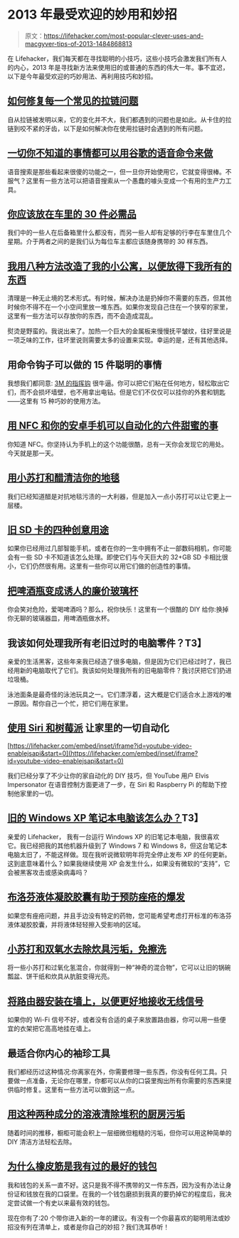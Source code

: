 # 2013 年最受欢迎的妙用和妙招

> 原文：<https://lifehacker.com/most-popular-clever-uses-and-macgyver-tips-of-2013-1484868813>

在 Lifehacker，我们每天都在寻找聪明的小技巧，这些小技巧会激发我们所有人的内心，2013 年是寻找新方法来使用旧的或普通的东西的伟大一年。事不宜迟，以下是今年最受欢迎的巧妙用法、再利用技巧和妙招。



## [如何修复每一个常见的拉链问题](http://lifehacker.com/how-to-fix-every-common-zipper-problem-5975700)

自从拉链被发明以来，它的变化并不大，我们都遇到的问题也是如此。从卡住的拉链到咬不紧的牙齿，以下是如何解决你在使用拉链时会遇到的所有问题。

## [一切你不知道的事情都可以用谷歌的语音命令来做](http://lifehacker.com/everything-you-didnt-know-you-could-do-with-google-voi-512727229)

语音搜索是那些看起来很傻的功能之一，但一旦你开始使用它，它就变得很棒。不服气？这里有一些方法可以把语音搜索从一个愚蠢的噱头变成一个有用的生产力工具。

## [你应该放在车里的 30 件必需品](http://lifehacker.com/30-essential-things-you-should-keep-in-your-car-1263514115)

我们中的一些人在后备箱里什么都没有，而另一些人却有足够的行李在车里住几个星期。介于两者之间的是我们认为每位车主都应该随身携带的 30 样东西。

## [我用八种方法改造了我的小公寓，以便放得下我所有的东西](http://lifehacker.com/8-ways-i-hacked-my-tiny-apartment-to-fit-all-my-stuff-1205167515)

清理是一种无止境的艺术形式。有时候，解决办法是扔掉你不需要的东西，但其他时候你不得不在一个小空间里放一堆东西。如果你发现自己住在一个狭窄的家里，这里有一些方法可以存放你的东西，而不会造成混乱。

熨烫是野蛮的。我说出来了。加热一个巨大的金属板来慢慢抚平皱纹，往好里说是一项乏味的工作，往坏里说则需要太多的设置来实现。幸运的是，还有其他选择。

## 用命令钩子可以做的 15 件聪明的事情

我想我们都同意: [3M 的指挥钩](http://www.amazon.com/Command-Large-Plastic-Hooks-3-Hook/dp/B000M3V8XI?asc_campaign=InlineText&asc_refurl=https://lifehacker.com/most-popular-clever-uses-and-macgyver-tips-of-2013-1484868813&asc_source=&tag=kinjalifehackerlink-20) 很牛逼。你可以把它们粘在任何地方，轻松取出它们，而不会损坏墙壁，也不用拿出电钻。但是它们不仅仅可以挂你的外套和钥匙——这里有 15 种巧妙的使用方法。

## [用 NFC 和你的安卓手机可以自动化的六件甜蜜的事](http://lifehacker.com/six-sweet-things-you-can-do-with-nfc-1323120090)

你知道 NFC。你坚持认为手机上的这个功能很酷，总有一天你会发现它的用处。今天就是那一天。

## [用小苏打和醋清洁你的地毯](http://lifehacker.com/use-baking-soda-and-vinegar-to-clean-your-carpet-5992036)

我们已经知道醋是对抗地毯污渍的一大利器，但是加入一点小苏打可以让它更上一层楼。

## [旧 SD 卡的四种创意用途](http://lifehacker.com/four-creative-uses-for-your-old-sd-cards-1142394225)

如果你已经用过几部智能手机，或者在你的一生中拥有不止一部数码相机，你可能会有一些 SD 卡不知道该怎么处理。即使它们与今天巨大的 32+GB SD 卡相比很小，它们仍然很有用。这里有一些你可以用它们做的创造性的事情。

## [把啤酒瓶变成诱人的廉价玻璃杯](http://lifehacker.com/turn-beer-bottles-into-attractive-cheap-glasses-1478025511)

你会笑对危险，爱喝啤酒吗？那么，祝你快乐！这里有一个很酷的 DIY 给你:换掉你无聊的玻璃器皿，用啤酒瓶做水杯。

## 我该如何处理我所有老旧过时的电脑零件？T3】

亲爱的生活黑客，这些年来我已经造了很多电脑，但是因为它们已经过时了，我已经用新的电脑取代了它们。我该如何处理我所有的旧电脑零件？我讨厌把它们扔进垃圾桶。

泳池面条是最奇怪的泳池玩具之一。它们漂浮着，这大概是它们适合水上游戏的唯一原因。帮你自己一个忙，把它们用在家里。

## [使用 Siri 和树莓派](http://lifehacker.com/automate-everything-in-your-home-using-siri-and-a-raspb-5982354) 让家里的一切自动化

 [https://lifehacker.com/embed/inset/iframe?id=youtube-video-enablejsapi&start=0](https://lifehacker.com/embed/inset/iframe?id=youtube-video-enablejsapi&start=0) 

我们已经分享了不少让你的家自动化的 DIY 技巧，但 YouTube 用户 Elvis Impersonator 在语音控制方面更进了一步，在 Siri 和 Raspberry Pi 的帮助下控制他家里的一切。

## [旧的 Windows XP 笔记本电脑该怎么办？](http://lifehacker.com/what-should-i-do-with-my-old-windows-xp-laptop-493108508)T3】

亲爱的 Lifehacker，
我有一台运行 Windows XP 的旧笔记本电脑，我很喜欢它。我已经把我的其他机器升级到了 Windows 7 和 Windows 8，但这台笔记本电脑太旧了，不能这样做。现在我听说微软明年将完全停止发布 XP 的任何更新。这到底意味着什么？如果我继续使用 XP 会发生什么，如果没有微软的“支持”，它会被黑客攻击或感染病毒吗？

## [布洛芬液体凝胶胶囊有助于预防痤疮的爆发](http://lifehacker.com/ibuprofen-liquid-gel-capsules-can-help-prevent-acne-bre-5975466)

如果您有痤疮问题，并且手边没有特定的药物，您可能希望考虑打开标准的布洛芬液体凝胶胶囊，并将液体轻轻擦入受影响的区域。

## [小苏打和双氧水去除炊具污垢，免擦洗](http://lifehacker.com/baking-soda-and-peroxide-get-the-grime-off-of-cookware-514065732)

将一些小苏打和过氧化氢混合，你就得到一种“神奇的混合物”，它可以让旧的锅碗瓢盆、饼干纸和炊具从肮脏变得光亮。

## [将路由器安装在墙上，以便更好地接收无线信号](https://lifehacker.com/mount-your-router-to-the-wall-for-better-wi-fi-receptio-5994468)

如果你的 Wi-Fi 信号不好，或者没有合适的桌子来放置路由器，你可以用一些便宜的衣架把它高高地挂在墙上。

## 最适合你内心的袖珍工具

我们都经历过这种情况:你离家在外，你需要修理一些东西，你没有任何工具。只要做一点准备，无论你在哪里，你都可以从你的口袋里掏出所有你需要的东西来提供临时修复。这里有一些方法可以做到这一点。

## [用这种两种成分的溶液清除堆积的厨房污垢](https://lifehacker.com/erase-accumulated-kitchen-grime-with-this-two-ingredien-5990884)

随着时间的推移，橱柜可能会积上一层细微但粗糙的污垢，但你可以用这种简单的 DIY 清洁方法轻松去除。

## [为什么橡皮筋是我有过的最好的钱包](http://lifehacker.com/why-a-rubber-band-is-the-best-wallet-ive-ever-had-5993929)

我和钱包的关系一直不好。这只是我不得不携带的又一件东西，因为没有办法让身份证和钱放在我的口袋里。在我的一个钱包磨损到我真的要扔掉它的程度后，我决定尝试做一个有史以来最有效的钱包。

现在你有了:20 个带你进入新的一年的建议。有没有一个你最喜欢的聪明用法或妙招没有列在清单上，或者是你自己的妙招？我们洗耳恭听！